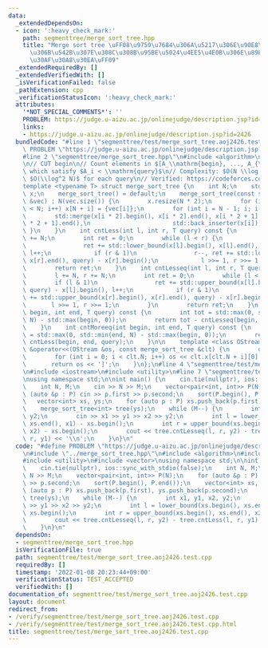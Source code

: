 ```yaml
---
data:
  _extendedDependsOn:
  - icon: ':heavy_check_mark:'
    path: segmenttree/merge_sort_tree.hpp
    title: "Merge sort tree \uFF08\u9759\u7684\u306A\u5217\u306E\u90E8\u5206\u5217\
      \u306B\u542B\u307E\u308C\u308B\u95BE\u5024\u4EE5\u4E0B\u306E\u8981\u7D20\u6570\
      \u30AF\u30A8\u30EA\uFF09"
  _extendedRequiredBy: []
  _extendedVerifiedWith: []
  _isVerificationFailed: false
  _pathExtension: cpp
  _verificationStatusIcon: ':heavy_check_mark:'
  attributes:
    '*NOT_SPECIAL_COMMENTS*': ''
    PROBLEM: https://judge.u-aizu.ac.jp/onlinejudge/description.jsp?id=2426
    links:
    - https://judge.u-aizu.ac.jp/onlinejudge/description.jsp?id=2426
  bundledCode: "#line 1 \"segmenttree/test/merge_sort_tree.aoj2426.test.cpp\"\n#define\
    \ PROBLEM \"https://judge.u-aizu.ac.jp/onlinejudge/description.jsp?id=2426\"\n\
    #line 2 \"segmenttree/merge_sort_tree.hpp\"\n#include <algorithm>\n#include <vector>\n\
    \n// CUT begin\n// Count elements in $[A_\\mathrm{begin}, ..., A_{\\mathrm{end}-1}]$\
    \ which satisfy $A_i < \\mathrm{query}$\n// Complexity: $O(N \\log N)$ for initialization,\
    \ $O(\\log^2 N)$ for each query\n// Verified: https://codeforces.com/contest/1288/submission/68865506\n\
    template <typename T> struct merge_sort_tree {\n    int N;\n    std::vector<std::vector<T>>\
    \ x;\n    merge_sort_tree() = default;\n    merge_sort_tree(const std::vector<T>\
    \ &vec) : N(vec.size()) {\n        x.resize(N * 2);\n        for (int i = 0; i\
    \ < N; i++) x[N + i] = {vec[i]};\n        for (int i = N - 1; i; i--) {\n    \
    \        std::merge(x[i * 2].begin(), x[i * 2].end(), x[i * 2 + 1].begin(), x[i\
    \ * 2 + 1].end(),\n                       std::back_inserter(x[i]));\n       \
    \ }\n    }\n    int cntLess(int l, int r, T query) const {\n        l += N, r\
    \ += N;\n        int ret = 0;\n        while (l < r) {\n            if (l & 1)\n\
    \                ret += std::lower_bound(x[l].begin(), x[l].end(), query) - x[l].begin(),\
    \ l++;\n            if (r & 1)\n                r--, ret += std::lower_bound(x[r].begin(),\
    \ x[r].end(), query) - x[r].begin();\n            l >>= 1, r >>= 1;\n        }\n\
    \        return ret;\n    }\n    int cntLesseq(int l, int r, T query) const {\n\
    \        l += N, r += N;\n        int ret = 0;\n        while (l < r) {\n    \
    \        if (l & 1)\n                ret += std::upper_bound(x[l].begin(), x[l].end(),\
    \ query) - x[l].begin(), l++;\n            if (r & 1)\n                r--, ret\
    \ += std::upper_bound(x[r].begin(), x[r].end(), query) - x[r].begin();\n     \
    \       l >>= 1, r >>= 1;\n        }\n        return ret;\n    }\n    int cntMore(int\
    \ begin, int end, T query) const {\n        int tot = std::max(0, std::min(end,\
    \ N) - std::max(begin, 0));\n        return tot - cntLesseq(begin, end, query);\n\
    \    }\n    int cntMoreeq(int begin, int end, T query) const {\n        int tot\
    \ = std::max(0, std::min(end, N) - std::max(begin, 0));\n        return tot -\
    \ cntLess(begin, end, query);\n    }\n\n    template <class OStream> friend OStream\
    \ &operator<<(OStream &os, const merge_sort_tree &clt) {\n        os << '[';\n\
    \        for (int i = 0; i < clt.N; i++) os << clt.x[clt.N + i][0] << ',';\n \
    \       return os << ']';\n    }\n};\n#line 4 \"segmenttree/test/merge_sort_tree.aoj2426.test.cpp\"\
    \n#include <iostream>\n#include <utility>\n#line 7 \"segmenttree/test/merge_sort_tree.aoj2426.test.cpp\"\
    \nusing namespace std;\n\nint main() {\n    cin.tie(nullptr), ios::sync_with_stdio(false);\n\
    \    int N, M;\n    cin >> N >> M;\n    vector<pair<int, int>> P(N);\n    for\
    \ (auto &p : P) cin >> p.first >> p.second;\n    sort(P.begin(), P.end());\n \
    \   vector<int> xs, ys;\n    for (auto p : P) xs.push_back(p.first), ys.push_back(p.second);\n\
    \    merge_sort_tree<int> tree(ys);\n    while (M--) {\n        int x1, y1, x2,\
    \ y2;\n        cin >> x1 >> y1 >> x2 >> y2;\n        int l = lower_bound(xs.begin(),\
    \ xs.end(), x1) - xs.begin();\n        int r = upper_bound(xs.begin(), xs.end(),\
    \ x2) - xs.begin();\n        cout << tree.cntLesseq(l, r, y2) - tree.cntLess(l,\
    \ r, y1) << '\\n';\n    }\n}\n"
  code: "#define PROBLEM \"https://judge.u-aizu.ac.jp/onlinejudge/description.jsp?id=2426\"\
    \n#include \"../merge_sort_tree.hpp\"\n#include <algorithm>\n#include <iostream>\n\
    #include <utility>\n#include <vector>\nusing namespace std;\n\nint main() {\n\
    \    cin.tie(nullptr), ios::sync_with_stdio(false);\n    int N, M;\n    cin >>\
    \ N >> M;\n    vector<pair<int, int>> P(N);\n    for (auto &p : P) cin >> p.first\
    \ >> p.second;\n    sort(P.begin(), P.end());\n    vector<int> xs, ys;\n    for\
    \ (auto p : P) xs.push_back(p.first), ys.push_back(p.second);\n    merge_sort_tree<int>\
    \ tree(ys);\n    while (M--) {\n        int x1, y1, x2, y2;\n        cin >> x1\
    \ >> y1 >> x2 >> y2;\n        int l = lower_bound(xs.begin(), xs.end(), x1) -\
    \ xs.begin();\n        int r = upper_bound(xs.begin(), xs.end(), x2) - xs.begin();\n\
    \        cout << tree.cntLesseq(l, r, y2) - tree.cntLess(l, r, y1) << '\\n';\n\
    \    }\n}\n"
  dependsOn:
  - segmenttree/merge_sort_tree.hpp
  isVerificationFile: true
  path: segmenttree/test/merge_sort_tree.aoj2426.test.cpp
  requiredBy: []
  timestamp: '2022-01-08 20:23:44+09:00'
  verificationStatus: TEST_ACCEPTED
  verifiedWith: []
documentation_of: segmenttree/test/merge_sort_tree.aoj2426.test.cpp
layout: document
redirect_from:
- /verify/segmenttree/test/merge_sort_tree.aoj2426.test.cpp
- /verify/segmenttree/test/merge_sort_tree.aoj2426.test.cpp.html
title: segmenttree/test/merge_sort_tree.aoj2426.test.cpp
---
```

